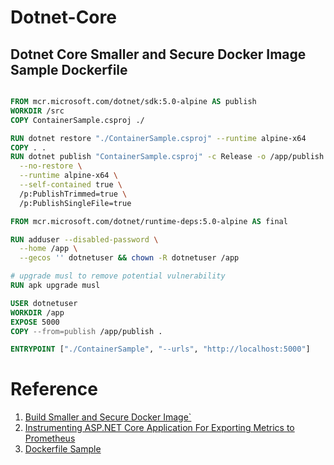 # Dotnet-Core



## Dotnet Core Smaller and Secure Docker Image Sample Dockerfile

```dockerfile

FROM mcr.microsoft.com/dotnet/sdk:5.0-alpine AS publish
WORKDIR /src
COPY ContainerSample.csproj ./

RUN dotnet restore "./ContainerSample.csproj" --runtime alpine-x64
COPY . .
RUN dotnet publish "ContainerSample.csproj" -c Release -o /app/publish \
  --no-restore \
  --runtime alpine-x64 \
  --self-contained true \
  /p:PublishTrimmed=true \
  /p:PublishSingleFile=true

FROM mcr.microsoft.com/dotnet/runtime-deps:5.0-alpine AS final

RUN adduser --disabled-password \
  --home /app \
  --gecos '' dotnetuser && chown -R dotnetuser /app

# upgrade musl to remove potential vulnerability
RUN apk upgrade musl

USER dotnetuser
WORKDIR /app
EXPOSE 5000
COPY --from=publish /app/publish .

ENTRYPOINT ["./ContainerSample", "--urls", "http://localhost:5000"]

```

# Reference

1. [Build Smaller and Secure Docker Image`](https://thorsten-hans.com/how-to-build-smaller-and-secure-docker-images-for-net5) 
2. [Instrumenting ASP.NET Core Application For Exporting Metrics to Prometheus](https://www.c-sharpcorner.com/article/instrumenting-asp-net-core-application-for-exporting-metrics-to-prometheus/)
3. [Dockerfile Sample](https://medium.com/01001101/containerize-your-net-core-app-the-right-way-35c267224a8d)

